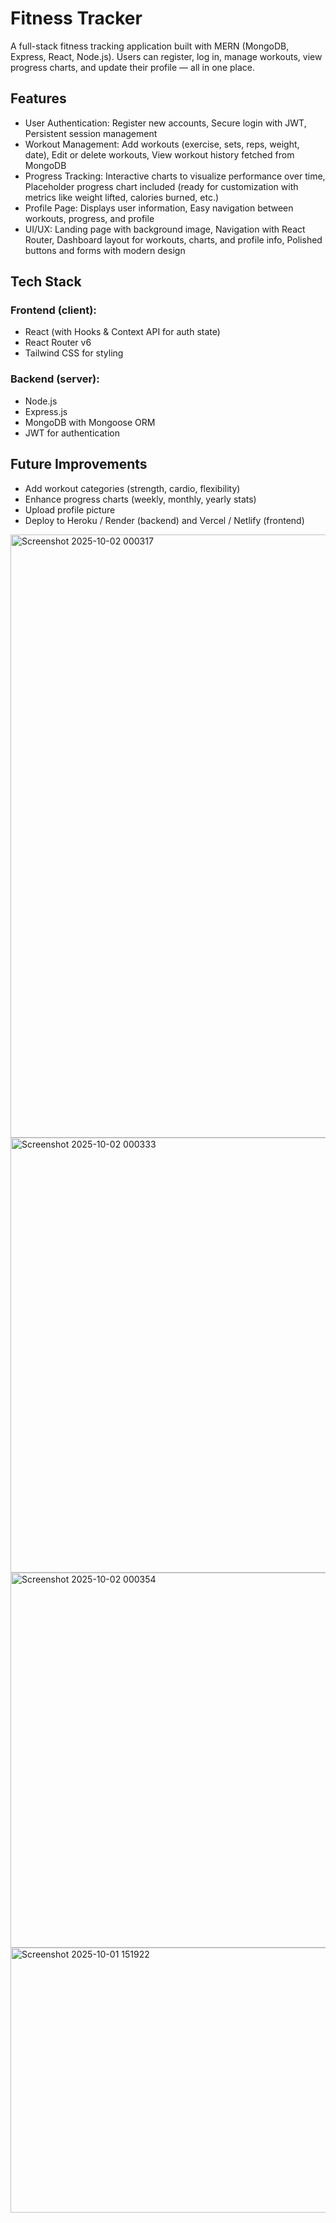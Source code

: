 # Fitness Tracker
A full-stack fitness tracking application built with MERN (MongoDB, Express, React, Node.js).
Users can register, log in, manage workouts, view progress charts, and update their profile — all in one place.

##  Features
- User Authentication: Register new accounts, Secure login with JWT, Persistent session management
- Workout Management: Add workouts (exercise, sets, reps, weight, date), Edit or delete workouts, View workout history fetched from MongoDB
- Progress Tracking: Interactive charts to visualize performance over time, Placeholder progress chart included (ready for customization with metrics like weight lifted, calories burned, etc.)
- Profile Page: Displays user information, Easy navigation between workouts, progress, and profile
- UI/UX: Landing page with background image, Navigation with React Router, Dashboard layout for workouts, charts, and profile info, Polished buttons and forms with modern design

## Tech Stack
### Frontend (client):
- React (with Hooks & Context API for auth state)
- React Router v6
- Tailwind CSS for styling

### Backend (server):
- Node.js
- Express.js
- MongoDB with Mongoose ORM
- JWT for authentication

## Future Improvements
- Add workout categories (strength, cardio, flexibility)
- Enhance progress charts (weekly, monthly, yearly stats)
- Upload profile picture
- Deploy to Heroku / Render (backend) and Vercel / Netlify (frontend)

<img width="1906" height="965" alt="Screenshot 2025-10-02 000317" src="https://github.com/user-attachments/assets/44bd17c1-4620-4d88-8786-5884c21887c6" />
<img width="1174" height="696" alt="Screenshot 2025-10-02 000333" src="https://github.com/user-attachments/assets/c7763b13-c6d6-46bc-8164-5e3c5ba8a763" />
<img width="1869" height="600" alt="Screenshot 2025-10-02 000354" src="https://github.com/user-attachments/assets/c79af5ba-0049-4112-b864-0075ff57f141" />
<img width="1707" height="424" alt="Screenshot 2025-10-01 151922" src="https://github.com/user-attachments/assets/9a3cf78f-3967-41ad-b09b-8ea531575b7e" />




